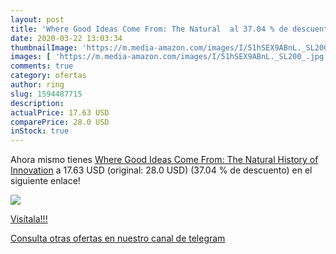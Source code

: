 ```yaml
---
layout: post
title: 'Where Good Ideas Come From: The Natural  al 37.04 % de descuento'
date: 2020-03-22 13:03:34
thumbnailImage: 'https://m.media-amazon.com/images/I/51hSEX9ABnL._SL200_.jpg'
images: [ 'https://m.media-amazon.com/images/I/51hSEX9ABnL._SL200_.jpg' ]
comments: true
category: ofertas
author: ring
slug: 1594487715
description:
actualPrice: 17.63 USD
comparePrice: 28.0 USD
inStock: true
---
```


Ahora mismo tienes [Where Good Ideas Come From: The Natural History of Innovation](https://www.amazon.com/dp/1594487715/?tag=redken08-20) a 17.63 USD (original: 28.0 USD) (37.04 %  de descuento) en el siguiente enlace!

[![](https://m.media-amazon.com/images/I/51hSEX9ABnL._SL200_.jpg)](https://www.amazon.com/dp/1594487715/?tag=redken08-20)

[Visítala!!!](https://www.amazon.com/dp/1594487715/?tag=redken08-20)

[Consulta otras ofertas en nuestro canal de telegram](https://t.me/s/ofertas25)
